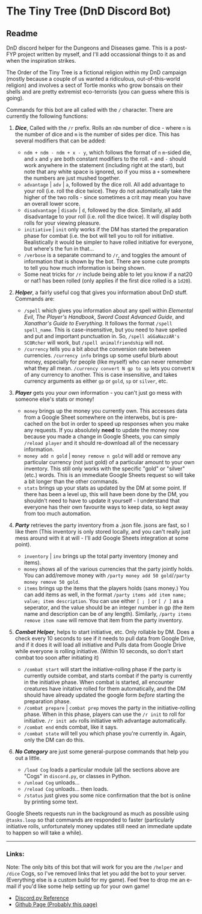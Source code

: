 # The Tiny Tree (DnD Discord Bot)
## Readme

DnD discord helper for the Dungeons and Diseases game. This is a post-FYP project written by myself, and I'll add occassional things to it as and when the inspiration strikes. 

The Order of the Tiny Tree is a fictional religion within my DnD campaign (mostly because a couple of us wanted a ridiculous, out-of-this-world religion) and involves a sect of Tortle monks who grow bonsais on their shells and are pretty extremist eco-terrorists (you can guess where this is going).

Commands for this bot are all called with the `/` character. There are currently the following functions:

1. **_Dice_**, Called with the `/r` prefix. Rolls an `nDm` number of dice - where `n` is the number of dice and `m` is the number of sides per dice. This has several modifiers that can be added:
	- `ndm + ndm - ndm + x - y`, which follows the format of `n` `m`-sided die, and `x` and `y` are both constant modifiers to the roll. `+` and `-` should work anywhere in the statement (including right at the start), but note that any white space is ignored, so if you miss a `+` somewhere the numbers are just mushed together.
	- `advantage` | `adv` |  `a`, followed by the dice roll. All add advantage to your roll (i.e. roll the dice twice). They do not automatically take the higher of the two rolls - since sometimes a crit may mean you have an overall lower score.
	- `disadvantage` | `disadv` |  `d`, followed by the dice. Similarly, all add disadvantage to your roll (i.e. roll the dice twice). It will display both rolls for your viewing pleasure.
	- `initiative` | `init` only works if the DM has started the preparation phase for combat (i.e. the bot will tell you to roll for initiative. Realistically it would be simpler to have rolled initiative for everyone, but where's the fun in that...
	- `/verbose` is a separate command to `/r`, and toggles the amount of information that is shown by the bot. There are some cute prompts to tell you how much information is being shown.
	- Some neat tricks for `/r` include being able to let you know if a nat20 or nat1 has been rolled (only applies if the first dice rolled is a `1d20`).

2. **_Helper_**, a fairly useful cog that gives you information about DnD stuff. Commands are:
	- `/spell` which gives you information about any spell within *Elemental Evil*, *The Player's Handbook*, *Sword Coast Advanced Guide*, and *Xanathar's Guide to Everything*. It follows the format `/spell spell_name`. This is case-insensitive, but you need to have spelled and put and important punctuation in. So, `/spell aGGaNazzAR's SCORcher` will work, but `/spell animalfriendship` will not.
	- `/currency` tells you a bit about the conversion rate between currencies. `/currency info` brings up some useful blurb about money, especially for people (like myself) who can never remember what they all mean. `/currency convert N gp to sp` lets you convert `N` of any currency to another. This is case insensitive, and takes currency arguments as either `gp` or `gold`, `sp` or `silver`, etc.

3. **_Player_** gets you *your own* information - you can't just go mess with someone else's stats or money!
	- `money` brings up the money you currently own. This accesses data from a Google Sheet somewhere on the interwebs, but is pre-cached on the bot in order to speed up responses when you make any requests. If you absolutely **need** to update the money now because you made a change in Google Sheets, you can simply `/reload player` and it should re-download all of the necessary information.
	- `money add n gold` | `money remove n gold` will add or remove any particular currency (not just gold) of a particular amount to your own inventory. This still only works with the specific "gold" or "silver" (etc.) words. This is an immediate Google Sheets request so will take a bit longer than the other commands.
	- `stats` brings up your stats as updated by the DM at some point. If there has been a level up, this will have been done by the DM, you shouldn't need to have to update it yourself - I understand that everyone has their own favourite ways to keep data, so kept away from too much automation.

4. **_Party_** retrieves the party inventory from a .json file. jsons are fast, so I like them (This inventory is only stored locally, and you can't really just mess around with it at will - I'll add Google Sheets integration at some point).
	- `inventory` | `inv` brings up the total party inventory (money and items).
	- `money` shows all of the various currencies that the party jointly holds. You can add/remove money with `/party money add 50 gold`/`/party money remove 50 gold`.
	- `items` brings up the items that the players holds (sans money.) You can add items as well, in the format `/party items add item name; value; item description`. You can use either `[ ; ]` or `[ / ]` as a seperator, and the value should be an integer number in gp (the item name and description can be of any length). Similarly, `/party items remove item name` will remove that item from the party inventory.

5.  **_Combat Helper_**, helps to start initiative, etc. Only rollable by DM. Does a check every 10 seconds to see if it needs to pull data from Google Drive, and if it does it will load all initiative and Pulls data from Google Drive while everyone is rolling initiative. (Within 10 seconds, so don't start combat too soon after initiating it)
	- `/combat start` will start the initiative-rolling phase if the party is currently outside combat, and starts combat if the party is currently in the initiative phase. When combat is started, all encounter creatures have initative rolled for them automatically, and the DM should have already updated the google form *before* starting the preparation phase.
	- `/combat prepare` | `combat prep` moves the party in the initiative-rolling phase. When in this phase, players can use the `/r init` to roll for initiative. `/r init adv` rolls initiative with advantage automatically.
	- `/combat end` ends combat, like it says.
	- `/combat state` will tell you which phase you're currently in. Again, only the DM can do this.

6. **_No Category_** are just some general-purpose commands that help you out a little.
	- `/load Cog` loads a particular module (all the sections above are "Cogs" in `discord.py`, or classes in Python.
	- `/unload Cog` unloads...
	- `/reload Cog` unloads... then loads.
	- `/status` just gives you some nice confirmation that the bot is online by printing some text.


Google Sheets requests run in the background as much as possible using `@tasks.loop` so that commands are responded to faster (particularly initiative rolls, unfortunately money updates still need an immediate update to happen so will take a while).

---

### Links:

Note: The only bits of this bot that will work for you are the `/helper` and `/dice` Cogs, so I've removed links that let you add the bot to your server. (Everything else is a custom build for my game). Feel free to drop me an e-mail if you'd like some help setting up for your own game!

- [Discord.py Reference](https://discordpy.readthedocs.io/en/latest/index.html#)
- [Github Page (Probably this page)](https://github.com/Joncallim/The-Tiny-Tree)